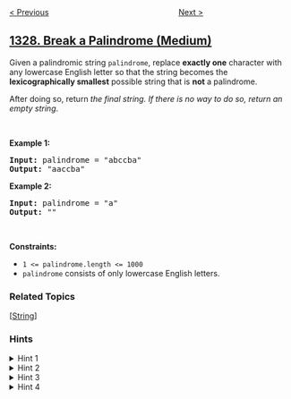 <!--|This file generated by command(leetcode description); DO NOT EDIT.    |-->
<!--+----------------------------------------------------------------------+-->
<!--|@author    openset <openset.wang@gmail.com>                           |-->
<!--|@link      https://github.com/openset                                 |-->
<!--|@home      https://github.com/openset/leetcode                        |-->
<!--+----------------------------------------------------------------------+-->

[< Previous](../list-the-products-ordered-in-a-period "List the Products Ordered in a Period")
　　　　　　　　　　　　　　　　
[Next >](../sort-the-matrix-diagonally "Sort the Matrix Diagonally")

## [1328. Break a Palindrome (Medium)](https://leetcode.com/problems/break-a-palindrome "破坏回文串")

<p>Given a palindromic string <code>palindrome</code>, replace <strong>exactly one</strong> character with any lowercase English letter so that the string becomes the <strong>lexicographically smallest</strong> possible string that is <strong>not</strong> a palindrome.</p>

<p>After doing so, return <em>the final string. If there is no way to do so, return an empty string</em>.</p>

<p>&nbsp;</p>
<p><strong>Example 1:</strong></p>

<pre>
<strong>Input:</strong> palindrome = &quot;abccba&quot;
<strong>Output:</strong> &quot;aaccba&quot;
</pre>

<p><strong>Example 2:</strong></p>

<pre>
<strong>Input:</strong> palindrome = &quot;a&quot;
<strong>Output:</strong> &quot;&quot;
</pre>

<p>&nbsp;</p>
<p><strong>Constraints:</strong></p>

<ul>
	<li><code>1 &lt;= palindrome.length &lt;= 1000</code></li>
	<li><code>palindrome</code> consists of only lowercase English letters.</li>
</ul>

### Related Topics
  [[String](../../tag/string/README.md)]

### Hints
<details>
<summary>Hint 1</summary>
How to detect if there is impossible to perform the replacement? Only when the length = 1.
</details>

<details>
<summary>Hint 2</summary>
Change the first non 'a' character to 'a'.
</details>

<details>
<summary>Hint 3</summary>
What if the string has only 'a'?
</details>

<details>
<summary>Hint 4</summary>
Change the last character to 'b'.
</details>
